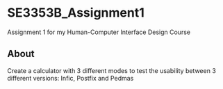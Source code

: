 # SE3353B_Assignment1
Assignment 1 for my Human-Computer Interface Design Course

## About
Create a calculator with 3 different modes to test the usability between 3 different versions: Infic, Postfix and Pedmas
